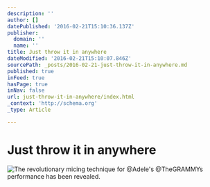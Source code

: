 ```yaml
---
description: ''
author: []
datePublished: '2016-02-21T15:10:36.137Z'
publisher:
  domain: ''
  name: ''
title: Just throw it in anywhere
dateModified: '2016-02-21T15:10:07.846Z'
sourcePath: _posts/2016-02-21-just-throw-it-in-anywhere.md
published: true
inFeed: true
hasPage: true
inNav: false
url: just-throw-it-in-anywhere/index.html
_context: 'http://schema.org'
_type: Article

---
```

# Just throw it in anywhere
![The revolutionary micing technique for &commat;Adele's &commat;TheGRAMMYs performance has been revealed&period;](https://pbs.twimg.com/media/CbswBSEUsAAHkQv.jpg:large)
